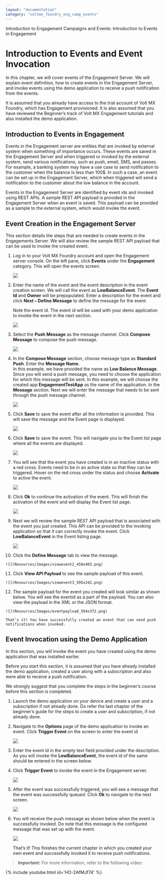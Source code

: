 ```yaml
---
layout: "documentation"
category: "voltmx_foundry_eng_camp_events"
---
```

                           

Introduction to Engagement Campaigns and Events: Introduction to Events in Engagement

Introduction to Events and Event Invocation
===========================================

In this chapter, we will cover events of the Engagement Server. We will explain event definition, how to create events in the Engagement Server, and invoke events using the demo application to receive a push notification from the events.

It is assumed that you already have access to the trial account of Volt MX Foundry, which has Engagement provisioned. It is also assumed that you have reviewed the Beginner’s track of Volt MX Engagement tutorials and also installed the demo application.

Introduction to Events in Engagement
------------------------------------

Events in the Engagement server are entities that are invoked by external system when something of importance occurs. These events are saved in the Engagement Server and when triggered or invoked by the external system, send various notifications, such as push, email, SMS, and passes. For example, a banking system may have a use case to send notification to the customer when the balance is less than 100$. In such a case, an event can be set up in the Engagement Server, which when triggered will send a notification to the customer about the low balance in the account.

Events in the Engagement Server are identified by event ids and invoked using REST APIs. A sample REST API payload is provided in the Engagement Server when an event is saved. This payload can be provided as a sample to the external system, which would invoke the event.

Event Creation in the Engagement Server
---------------------------------------

This section details the steps that are needed to create events in the Engagements Server. We will also review the sample REST API payload that can be used to invoke the created event.

1.  Log in to your Volt MX Foundry account and open the Engagement server console. On the left pane, click **Events** under the **Engagement** category. This will open the events screen.
    
    ![](Resources/Images/dashboard-1_600x350.png)
    
2.  Enter the name of the event and the event description in the event creation screen. We will call the event as **LowBalanceEvent**. The **Event Id** and **Owner** will be prepopulated. Enter a description for the event and click **Next – Define Message** to define the message for the event.
    
    Note the event id. The event id will be used with your demo application to invoke the event in the next section.
    
    ![](Resources/Images/addevent_587x441.png)
    
3.  Select the **Push Message** as the message channel. Click **Compose Message** to compose the push message.
    
    ![](Resources/Images/addevent-2_463x270.png)
    
4.  In the **Compose Message** section, choose message type as **Standard Push**. Enter the **Message Name**.  
    In this example, we have provided the name as **Low Balance Message**. Since you will send a push message, you need to choose the application for which this message will be sent. In this example, we will choose the created app **EngagementTestApp** as the name of the application. In the **Message** section. Next we will enter the message that needs to be sent through the push message channel.
    
    ![](Resources/Images/composmsgwind_596x322.png)
    
5.  Click **Save** to save the event after all the information is provided. This will save the message and the Event page is displayed.
    
    ![](Resources/Images/composmsgwind2_598x316.png)
    
6.  Click **Save** to save the event. This will navigate you to the Event list page where all the events are displayed.
    
    ![](Resources/Images/viewevent_595x230.png)
    
7.  You will see that the event you have created is in an inactive status with a red cross. Events need to be in an active state so that they can be triggered. Hover on the red cross under the status and choose **Activate** to active the event.
    
    ![](Resources/Images/eventlistview_596x234.png)
    
8.  Click **Ok** to continue the activation of the event. This will finish the activation of the event and will display the Event list page.
    
    ![](Resources/Images/activatedialog.png)
    
9.  Next we will review the sample REST API payload that is associated with the event you just created. This API can be provided to the invoking application so that it can correctly invoke the event. Click **LowBalanceEvent** in the Event listing page.
    
    ![](Resources/Images/lowbalanceevent_595x200.png)
    
10.  Click the **Define Message** tab to view the message.
    
    ![](Resources/Images/viewevent2_450x403.png)
    
11.  Click **View API Payload** to see the sample payload of this event.
    
    ![](Resources/Images/viewevent3_595x242.png)
    
12.  The sample payload for the event you created will look similar as shown below. You will see the eventid as a part of the payload. You can also view the payload in the XML or the JSON format.
    
    ![](Resources/Images/eventpayload_594x372.png)
    
    That’s it! You have successfully created an event that can send push notifications when invoked.
    

Event Invocation using the Demo Application
-------------------------------------------

In this section, you will invoke the event you have created using the demo application that was installed earlier.

Before you start this section, it is assumed that you have already installed the demo application, created a user along with a subscription and also were able to receive a push notification.

We strongly suggest that you complete the steps in the beginner’s course before this section is completed.

1.  Launch the demo application on your device and create a user and a subscription if not already done. Do refer the last chapter of the beginner’s guide for the steps to create a user and subscription, if not already done.
2.  Navigate to the **Options** page of the demo application to invoke an event. Click **Trigger Event** on the screen to enter the event id
    
    ![](Resources/Images/app1_268x429.png)
    
3.  Enter the event id in the empty text field provided under the description. As you will invoke the **LowBalanceEvent**, the event id of the same should be entered in the screen below.
4.  Click **Trigger Event** to invoke the event in the Engagement server.
    
    ![](Resources/Images/app2_303x530.png)
    
5.  After the event was successfully triggered, you will see a message that the event was successfully queued. Click **Ok** to navigate to the next screen.
    
    ![](Resources/Images/app3_277x477.png)
    
6.  You will receive the push message as shown below when the event is successfully invoked. Do note that this message is the configured message that was set up with the event.
    
    ![](Resources/Images/app5_296x512.png)
    
    That’s it! This finishes the current chapter in which you created your own event and successfully invoked it to receive push notifications.
    

> **_Important:_** For more information, refer to the following video:

{% include youtube.html id='HO-2AfMJf74' %}
